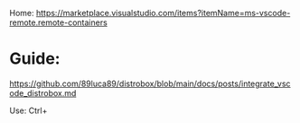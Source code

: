 Home: https://marketplace.visualstudio.com/items?itemName=ms-vscode-remote.remote-containers

# Guide:
https://github.com/89luca89/distrobox/blob/main/docs/posts/integrate_vscode_distrobox.md

Use:
Ctrl+
